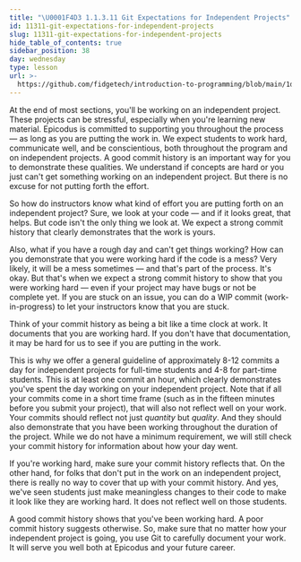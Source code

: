 ```yaml
---
title: "\U0001F4D3 1.1.3.11 Git Expectations for Independent Projects"
id: 11311-git-expectations-for-independent-projects
slug: 11311-git-expectations-for-independent-projects
hide_table_of_contents: true
sidebar_position: 38
day: wednesday
type: lesson
url: >-
  https://github.com/fidgetech/introduction-to-programming/blob/main/1db_git_expectations_for_independent_projs.md
---
```


At the end of most sections, you'll be working on an independent project. These projects can be stressful, especially when you're learning new material. Epicodus is committed to supporting you throughout the process — as long as you are putting the work in. We expect students to work hard, communicate well, and be conscientious, both throughout the program and on independent projects. A good commit history is an important way for you to demonstrate these qualities. We understand if concepts are hard or you just can't get something working on an independent project. But there is no excuse for not putting forth the effort.

So how do instructors know what kind of effort you are putting forth on an independent project? Sure, we look at your code — and if it looks great, that helps. But code isn't the only thing we look at. We expect a strong commit history that clearly demonstrates that the work is yours.

Also, what if you have a rough day and can't get things working? How can you demonstrate that you were working hard if the code is a mess? Very likely, it will be a mess sometimes — and that's part of the process. It's okay. But that's when we expect a strong commit history to show that you were working hard — even if your project may have bugs or not be complete yet. If you are stuck on an issue, you can do a WIP commit (work-in-progress) to let your instructors know that you are stuck.

Think of your commit history as being a bit like a time clock at work. It documents that you are working hard. If you don't have that documentation, it may be hard for us to see if you are putting in the work.

This is why we offer a general guideline of approximately 8-12 commits a day for independent projects for full-time students and 4-8 for part-time students. This is at least one commit an hour, which clearly demonstrates you've spent the day working on your independent project. Note that if all your commits come in a short time frame (such as in the fifteen minutes before you submit your project), that will also not reflect well on your work. Your commits should reflect not just _quantity_ but _quality_. And they should also demonstrate that you have been working throughout the duration of the project. While we do not have a minimum requirement, we will still check your commit history for information about how your day went.

If you're working hard, make sure your commit history reflects that. On the other hand, for folks that don't put in the work on an independent project, there is really no way to cover that up with your commit history. And yes, we've seen students just make meaningless changes to their code to make it look like they are working hard. It does not reflect well on those students.

A good commit history shows that you've been working hard. A poor commit history suggests otherwise. So, make sure that no matter how your independent project is going, you use Git to carefully document your work. It will serve you well both at Epicodus and your future career.